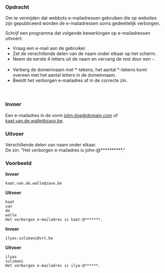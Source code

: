 ### Opdracht
Om te vermijden dat webbots e-mailadressen gebruiken die op websites zijn gepubliceerd worden de e-mailadressen soms gedeeltelijk verborgen.  

Schrijf een programma dat volgende bewerkingen op e-mailadressen uitvoert:  
* Vraag een e-mail aan de gebruiker.
* Zet de verschillende delen van de naam onder elkaar op het scherm.
* Neem de eerste 4 letters uit de naam en vervang de rest door een -.<span style="color:white">en @ door a</span>
* Verberg de domeinnaam met *-tekens, het aantal *-tekens komt overeen met het aantal letters in de domeinnaam.
* Beeldt het verborgen e-mailadres af in de correcte zin.
  <span style="color:white"> Zet de code in een functie en handel exceptions af en negeer invoer, uitvoer, voorbeelden</span>

### Invoer

Een e-mailadres in de vorm john.doe@domain.com of kaat.van.de.walle@zavo.be.

### Uitvoer

Verschillende delen van naam onder elkaar.  
De zin: "Het verborgen e-mailadres is john-@\*\*\*\*\*\*\*\*\*\*."

### Voorbeeld

**Invoer**
    
    kaat.van.de.walle@zavo.be
    
**Uitvoer**

    kaat
    van  
    de  
    walle  
    Het verborgen e-mailadres is kaat-@*******.

**Invoer**
    
    ilyas.sulimani@vrt.be
    
**Uitvoer**

    ilyas  
    sulimani  
    Het verborgen e-mailadres is ilya-@******.

   
